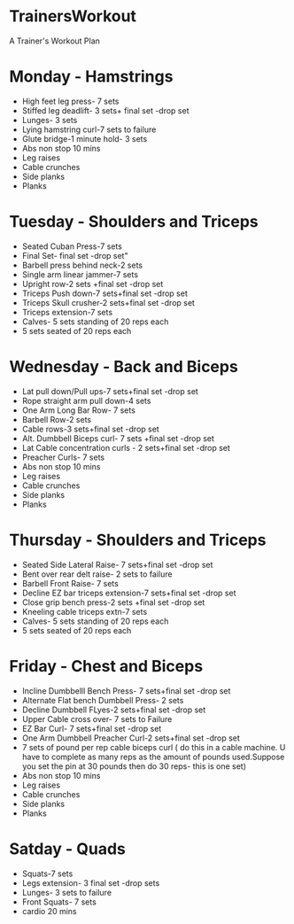 # TrainersWorkout
A Trainer's Workout Plan
# Monday - Hamstrings
  - High  feet leg press- 7 sets
  - Stiffed leg deadlift- 3 sets+ final set -drop set
  - Lunges- 3 sets
  - Lying hamstring curl-7 sets to failure
  - Glute bridge-1 minute hold- 3 sets
  - Abs non stop 10 mins
  - Leg raises
  - Cable crunches
  - Side planks
  - Planks

# Tuesday - Shoulders and Triceps
  - Seated Cuban Press-7 sets
  - Final Set- final set -drop set"
  - Barbell press behind neck-2 sets
  - Single arm linear jammer-7 sets 
  - Upright row-2 sets +final set -drop set
  - Triceps Push down-7 sets+final set -drop set
  - Triceps Skull crusher-2 sets+final set -drop set
  - Triceps extension-7 sets
  - Calves- 5 sets standing of 20 reps each
  - 5 sets seated of 20 reps each

# Wednesday - Back and Biceps
  - Lat pull down/Pull ups-7 sets+final set -drop set
  - Rope straight arm pull down-4 sets
  - One Arm Long Bar Row- 7 sets
  - Barbell Row-2 sets
  - Cable rows-3 sets+final set -drop set
  - Alt. Dumbbell Biceps curl- 7 sets +final set -drop set
  - Lat Cable concentration curls - 2 sets+final set -drop set
  - Preacher Curls- 7 sets
  - Abs non stop 10 mins
  - Leg raises
  - Cable crunches
  - Side planks
  - Planks

# Thursday - Shoulders and Triceps
  - Seated Side Lateral Raise- 7 sets+final set -drop set
  - Bent over rear delt raise- 2 sets to failure
  - Barbell Front Raise- 7 sets
  - Decline EZ bar triceps extension-7 sets+final set -drop set 
  - Close grip bench press-2 sets +final set -drop set
  - Kneeling cable triceps extn-7 sets
  - Calves- 5 sets standing of 20 reps each
  - 5 sets seated of 20 reps each

# Friday - Chest and Biceps
  - Incline Dumbbelll Bench Press- 7 sets+final set -drop set
  - Alternate Flat bench Dumbbell  Press- 2 sets
  - Decline Dumbbell FLyes-2 sets+final set -drop set
  - Upper Cable cross over- 7 sets to Failure
  - EZ Bar Curl- 7 sets+final set -drop set
  - One Arm Dumbbell Preacher Curl-2 sets+final set -drop set 
  - 7 sets of pound per rep cable biceps curl ( do this in a cable machine. U have to complete as many reps as the amount of pounds used.Suppose you set the pin at 30    pounds then do 30 reps- this is one set)
  - Abs non stop 10 mins
  - Leg raises
  - Cable crunches
  - Side planks
  - Planks

# Satday - Quads
  - Squats-7 sets
  - Legs extension- 3 final set -drop sets
  - Lunges- 3 sets to failure
  - Front Squats- 7 sets
  - cardio 20 mins

